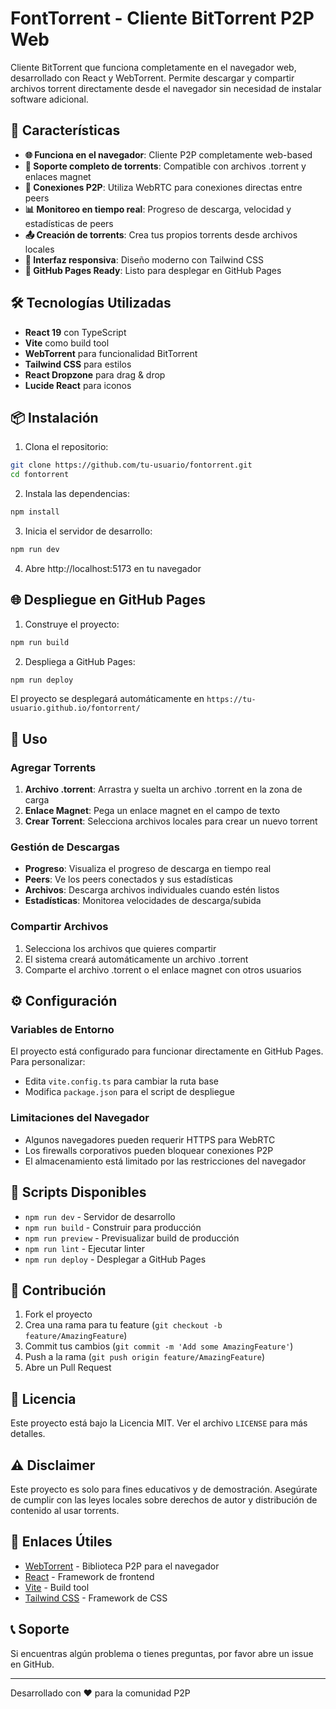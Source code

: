 # FontTorrent - Cliente BitTorrent P2P Web

Cliente BitTorrent que funciona completamente en el navegador web, desarrollado con React y WebTorrent. Permite descargar y compartir archivos torrent directamente desde el navegador sin necesidad de instalar software adicional.

## 🚀 Características

- **🌐 Funciona en el navegador**: Cliente P2P completamente web-based
- **📁 Soporte completo de torrents**: Compatible con archivos .torrent y enlaces magnet
- **🔄 Conexiones P2P**: Utiliza WebRTC para conexiones directas entre peers
- **📊 Monitoreo en tiempo real**: Progreso de descarga, velocidad y estadísticas de peers
- **📤 Creación de torrents**: Crea tus propios torrents desde archivos locales
- **📱 Interfaz responsiva**: Diseño moderno con Tailwind CSS
- **🚀 GitHub Pages Ready**: Listo para desplegar en GitHub Pages

## 🛠️ Tecnologías Utilizadas

- **React 19** con TypeScript
- **Vite** como build tool
- **WebTorrent** para funcionalidad BitTorrent
- **Tailwind CSS** para estilos
- **React Dropzone** para drag & drop
- **Lucide React** para iconos

## 📦 Instalación

1. Clona el repositorio:
```bash
git clone https://github.com/tu-usuario/fontorrent.git
cd fontorrent
```

2. Instala las dependencias:
```bash
npm install
```

3. Inicia el servidor de desarrollo:
```bash
npm run dev
```

4. Abre http://localhost:5173 en tu navegador

## 🌐 Despliegue en GitHub Pages

1. Construye el proyecto:
```bash
npm run build
```

2. Despliega a GitHub Pages:
```bash
npm run deploy
```

El proyecto se desplegará automáticamente en `https://tu-usuario.github.io/fontorrent/`

## 🎯 Uso

### Agregar Torrents

1. **Archivo .torrent**: Arrastra y suelta un archivo .torrent en la zona de carga
2. **Enlace Magnet**: Pega un enlace magnet en el campo de texto
3. **Crear Torrent**: Selecciona archivos locales para crear un nuevo torrent

### Gestión de Descargas

- **Progreso**: Visualiza el progreso de descarga en tiempo real
- **Peers**: Ve los peers conectados y sus estadísticas
- **Archivos**: Descarga archivos individuales cuando estén listos
- **Estadísticas**: Monitorea velocidades de descarga/subida

### Compartir Archivos

1. Selecciona los archivos que quieres compartir
2. El sistema creará automáticamente un archivo .torrent
3. Comparte el archivo .torrent o el enlace magnet con otros usuarios

## ⚙️ Configuración

### Variables de Entorno

El proyecto está configurado para funcionar directamente en GitHub Pages. Para personalizar:

- Edita `vite.config.ts` para cambiar la ruta base
- Modifica `package.json` para el script de despliegue

### Limitaciones del Navegador

- Algunos navegadores pueden requerir HTTPS para WebRTC
- Los firewalls corporativos pueden bloquear conexiones P2P
- El almacenamiento está limitado por las restricciones del navegador

## 🔧 Scripts Disponibles

- `npm run dev` - Servidor de desarrollo
- `npm run build` - Construir para producción
- `npm run preview` - Previsualizar build de producción
- `npm run lint` - Ejecutar linter
- `npm run deploy` - Desplegar a GitHub Pages

## 🤝 Contribución

1. Fork el proyecto
2. Crea una rama para tu feature (`git checkout -b feature/AmazingFeature`)
3. Commit tus cambios (`git commit -m 'Add some AmazingFeature'`)
4. Push a la rama (`git push origin feature/AmazingFeature`)
5. Abre un Pull Request

## 📄 Licencia

Este proyecto está bajo la Licencia MIT. Ver el archivo `LICENSE` para más detalles.

## ⚠️ Disclaimer

Este proyecto es solo para fines educativos y de demostración. Asegúrate de cumplir con las leyes locales sobre derechos de autor y distribución de contenido al usar torrents.

## 🔗 Enlaces Útiles

- [WebTorrent](https://webtorrent.io/) - Biblioteca P2P para el navegador
- [React](https://react.dev/) - Framework de frontend
- [Vite](https://vitejs.dev/) - Build tool
- [Tailwind CSS](https://tailwindcss.com/) - Framework de CSS

## 📞 Soporte

Si encuentras algún problema o tienes preguntas, por favor abre un issue en GitHub.

---

Desarrollado con ❤️ para la comunidad P2P
